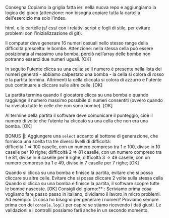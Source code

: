 Consegna
Copiamo la griglia fatta ieri nella nuova repo e aggiungiamo la logica del gioco (attenzione: non bisogna copiare tutta la cartella dell'esercizio ma solo l'index.

html, e le cartelle js/ css/ con i relativi script e fogli di stile, per evitare problemi con l'inizializzazione di git).

Il computer deve generare 16 numeri casuali nello stesso range della difficoltà prescelta: le bombe. Attenzione: nella stessa cella può essere posizionata al massimo una bomba, perciò nell’array delle bombe non potranno esserci due numeri uguali. [OK]

In seguito l'utente clicca su una cella: se il numero è presente nella lista dei numeri generati - abbiamo calpestato una bomba - la cella si colora di rosso e la partita termina. Altrimenti la cella cliccata si colora di azzurro e l'utente può continuare a cliccare sulle altre celle. [OK]

La partita termina quando il giocatore clicca su una bomba o quando raggiunge il numero massimo possibile di numeri consentiti (ovvero quando ha rivelato tutte le celle che non sono bombe). [OK]

Al termine della partita il software deve comunicare il punteggio, cioè il numero di volte che l’utente ha cliccato su una cella che non era una bomba. [OK]

BONUS :100::
Aggiungere una `select` accanto al bottone di generazione, che fornisca una scelta tra tre diversi livelli di difficoltà:  
difficoltà 1 ⇒ 100 caselle, con un numero compreso tra 1 e 100, divise in 10 caselle per 10 righe; 
diifficoltà 2 ⇒ 81 caselle, con un numero compreso tra 1 e 81, divise in 9 caselle per 9 righe; 
 difficoltà 3 ⇒ 49 caselle, con un numero compreso tra 1 e 49, divise in 7 caselle per 7 righe;
[OK]

Quando si clicca su una bomba e finisce la partita, evitare che si possa cliccare su altre celle. Evitare che si possa cliccare 2 volte sulla stessa cella
Quando si clicca su una bomba e finisce la partita, il software scopre tutte le bombe nascoste.
[OK]
Consigli del giorno:** :
Scriviamo prima cosa vogliamo fare passo passo in italiano, dividiamo il lavoro in micro problemi.
Ad esempio:
Di cosa ho bisogno per generare i numeri?
Proviamo sempre prima con dei `console.log()` per capire se stiamo ricevendo i dati giusti.
Le validazioni e i controlli possiamo farli anche in un secondo momento.